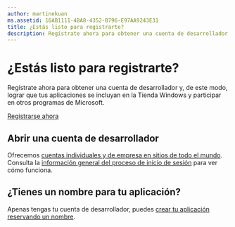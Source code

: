 ```yaml
---
author: martinekuan
ms.assetid: 16AB1111-4BA8-4352-B796-E97AA9243E31
title: ¿Estás listo para registrarte?
description: Regístrate ahora para obtener una cuenta de desarrollador y, de este modo, lograr que tus aplicaciones se incluyan en la Tienda Windows y participar en otros programas de Microsoft.
---
```

# ¿Estás listo para registrarte?

Regístrate ahora para obtener una cuenta de desarrollador y, de este modo, lograr que tus aplicaciones se incluyan en la Tienda Windows y participar en otros programas de Microsoft.

[Registrarse ahora](http://go.microsoft.com/fwlink/p/?LinkId=615100)

## Abrir una cuenta de desarrollador

Ofrecemos [cuentas individuales y de empresa en sitios de todo el mundo](../publish/account-types-locations-and-fees.md). Consulta la [información general del proceso de inicio de sesión](../publish/opening-a-developer-account.md) para ver cómo funciona.

## ¿Tienes un nombre para tu aplicación?

Apenas tengas tu cuenta de desarrollador, puedes [crear tu aplicación reservando un nombre](https://msdn.microsoft.com/library/windows/apps/JJ657967).



<!--HONumber=May16_HO2-->


